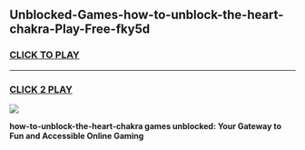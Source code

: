 
## Unblocked-Games-how-to-unblock-the-heart-chakra-Play-Free-fky5d
<h3>
<a href="https://premium76.site?title=how-to-unblock-the-heart-chakra&ref=12A">CLICK TO PLAY</a></h3>
<hr>

<h3>
<a href="https://premium76.site?title=how-to-unblock-the-heart-chakra&ref=12A">CLICK 2 PLAY</a>
  
</h3>

<a href="https://premium76.site?title=how-to-unblock-the-heart-chakra&ref=12A"><img src="https://clearcache.store/games.png"></a>


**how-to-unblock-the-heart-chakra games unblocked: Your Gateway to Fun and Accessible Online Gaming**
